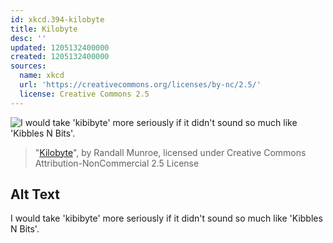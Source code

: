 ```yaml
---
id: xkcd.394-kilobyte
title: Kilobyte
desc: ''
updated: 1205132400000
created: 1205132400000
sources:
  name: xkcd
  url: 'https://creativecommons.org/licenses/by-nc/2.5/'
  license: Creative Commons 2.5
---
```

![I would take 'kibibyte' more seriously if it didn't sound so much like 'Kibbles N Bits'.](https://imgs.xkcd.com/comics/kilobyte.png)
> "[Kilobyte](https://xkcd.com/394/)", by Randall Munroe, licensed under Creative Commons Attribution-NonCommercial 2.5 License

## Alt Text
I would take 'kibibyte' more seriously if it didn't sound so much like 'Kibbles N Bits'.
